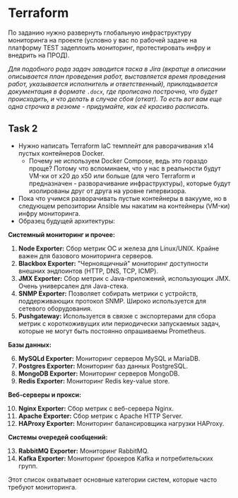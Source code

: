 # Terraform

По заданию нужно развернуть глобальную инфраструктуру мониторинга на проекте (условно у вас по рабочей задаче на платформу TEST задеплоить мониторинг, протестировать инфру и внедрить на ПРОД).

_Для подобного рода задач заводится таска в Jira (вкратце в описании описывается план проведения работ, выставляется время проведения работ, указывается исполнитель и ответственный), прикладывается документация в формате `.docx`, где прописано построчно, что будет происходить, и что делать в случае сбоя (откат). То есть вот вам еще одна строчка в резюме - придумайте, как её красиво расписать._

## **Task 2**

- Нужно написать Terraform IaC темплейт для раворачивания x14 пустых контейнеров Docker.
  - Почему не используем Docker Compose, ведь это гораздо проще? Потому что вспоминаем, что у нас в реальности будут VM-ки от x20 до x50 или больше (для чего Terraform и предназначен - разворачивание инфраструктуры), которые будут изолированы друг от друга на уровне гипервизора.
- Пока что учимся разворачивать пустые контейнеры в вакууме, но в следующем репозитории Ansible мы накатим на контейнеры (VM-ки) инфру мониторинга.
- Образец будущей архитектуры:

**Системный мониторинг и прочее:**

1. **Node Exporter:** Сбор метрик ОС и железа для Linux/UNIX. Крайне важен для базового мониторинга серверов.
2. **Blackbox Exporter:** "Черноящичный" мониторинг доступности внешних эндпоинтов (HTTP, DNS, TCP, ICMP).
3. **JMX Exporter:** Сбор метрик с Java-приложений, использующих JMX. Очень универсален для Java-стека.
4. **SNMP Exporter:** Позволяет собирать метрики с устройств, поддерживающих протокол SNMP. Широко используется для сетевого оборудования.
5. **Pushgateway:** Используется в связке с экспортерами для сбора метрик с короткоживущих или периодически запускаемых задач, которые не могут быть постоянно опрашиваемы Prometheus.

**Базы данных:**

6.  **MySQLd Exporter:** Мониторинг серверов MySQL и MariaDB.
7.  **Postgres Exporter:** Мониторинг баз данных PostgreSQL.
8.  **MongoDB Exporter:** Мониторинг серверов MongoDB.
9.  **Redis Exporter:** Мониторинг Redis key-value store.

**Веб-серверы и прокси:**

10. **Nginx Exporter:** Сбор метрик с веб-сервера Nginx.
11. **Apache Exporter:** Сбор метрик с Apache HTTP Server.
12. **HAProxy Exporter:** Мониторинг балансировщика нагрузки HAProxy.

**Системы очередей сообщений:**

13. **RabbitMQ Exporter:** Мониторинг RabbitMQ.
14. **Kafka Exporter:** Мониторинг брокеров Kafka и потребительских групп.

Этот список охватывает основные категории систем, которые часто требуют мониторинга.
